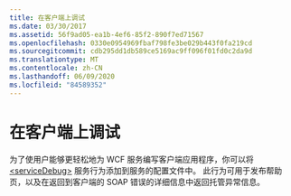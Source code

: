 ```yaml
---
title: 在客户端上调试
ms.date: 03/30/2017
ms.assetid: 56f9ad05-ea1b-4ef6-85f2-890f7ed71567
ms.openlocfilehash: 0330e0954969fbaf798fe3be029b443f0fa219cd
ms.sourcegitcommit: cdb295dd1db589ce5169ac9ff096f01fd0c2da9d
ms.translationtype: MT
ms.contentlocale: zh-CN
ms.lasthandoff: 06/09/2020
ms.locfileid: "84589352"
---
```

# <a name="debugging-on-the-client"></a>在客户端上调试
为了使用户能够更轻松地为 WCF 服务编写客户端应用程序，你可以将 [\<serviceDebug>](../../../configure-apps/file-schema/wcf/servicedebug.md) 服务行为添加到服务的配置文件中。 此行为可用于发布帮助页，以及在返回到客户端的 SOAP 错误的详细信息中返回托管异常信息。
